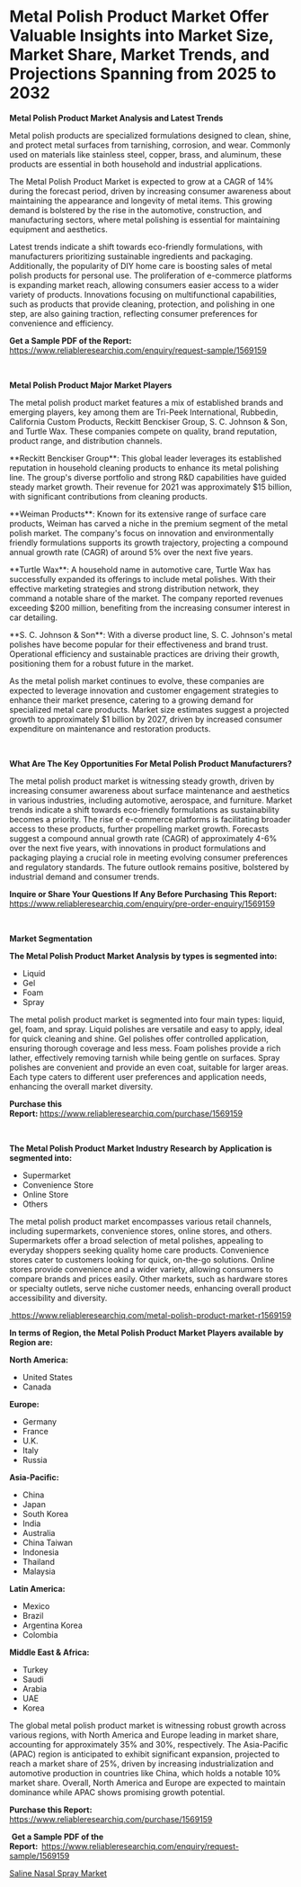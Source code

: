 <p><h1>Metal Polish Product Market Offer Valuable Insights into Market Size, Market Share, Market Trends, and Projections Spanning from 2025 to 2032</h1></p><p><strong>Metal Polish Product Market Analysis and Latest Trends</strong></p>
<p><p>Metal polish products are specialized formulations designed to clean, shine, and protect metal surfaces from tarnishing, corrosion, and wear. Commonly used on materials like stainless steel, copper, brass, and aluminum, these products are essential in both household and industrial applications. </p><p>The Metal Polish Product Market is expected to grow at a CAGR of 14% during the forecast period, driven by increasing consumer awareness about maintaining the appearance and longevity of metal items. This growing demand is bolstered by the rise in the automotive, construction, and manufacturing sectors, where metal polishing is essential for maintaining equipment and aesthetics. </p><p>Latest trends indicate a shift towards eco-friendly formulations, with manufacturers prioritizing sustainable ingredients and packaging. Additionally, the popularity of DIY home care is boosting sales of metal polish products for personal use. The proliferation of e-commerce platforms is expanding market reach, allowing consumers easier access to a wider variety of products. Innovations focusing on multifunctional capabilities, such as products that provide cleaning, protection, and polishing in one step, are also gaining traction, reflecting consumer preferences for convenience and efficiency.</p></p>
<p><strong>Get a Sample PDF of the Report:&nbsp;</strong> <a href="https://www.reliableresearchiq.com/enquiry/request-sample/1569159?utm_campaign=3074&utm_medium=2&utm_source=Github&utm_content=ia&utm_term=04042025&utm_id=metal-polish-product">https://www.reliableresearchiq.com/enquiry/request-sample/1569159</a></p>
<p>&nbsp;</p>
<p><strong>Metal Polish Product Major Market Players</strong></p>
<p><p>The metal polish product market features a mix of established brands and emerging players, key among them are Tri-Peek International, Rubbedin, California Custom Products, Reckitt Benckiser Group, S. C. Johnson & Son, and Turtle Wax. These companies compete on quality, brand reputation, product range, and distribution channels.</p><p>**Reckitt Benckiser Group**: This global leader leverages its established reputation in household cleaning products to enhance its metal polishing line. The group's diverse portfolio and strong R&D capabilities have guided steady market growth. Their revenue for 2021 was approximately $15 billion, with significant contributions from cleaning products.</p><p>**Weiman Products**: Known for its extensive range of surface care products, Weiman has carved a niche in the premium segment of the metal polish market. The company's focus on innovation and environmentally friendly formulations supports its growth trajectory, projecting a compound annual growth rate (CAGR) of around 5% over the next five years.</p><p>**Turtle Wax**: A household name in automotive care, Turtle Wax has successfully expanded its offerings to include metal polishes. With their effective marketing strategies and strong distribution network, they command a notable share of the market. The company reported revenues exceeding $200 million, benefiting from the increasing consumer interest in car detailing.</p><p>**S. C. Johnson & Son**: With a diverse product line, S. C. Johnson's metal polishes have become popular for their effectiveness and brand trust. Operational efficiency and sustainable practices are driving their growth, positioning them for a robust future in the market.</p><p>As the metal polish market continues to evolve, these companies are expected to leverage innovation and customer engagement strategies to enhance their market presence, catering to a growing demand for specialized metal care products. Market size estimates suggest a projected growth to approximately $1 billion by 2027, driven by increased consumer expenditure on maintenance and restoration products.</p></p>
<p>&nbsp;</p>
<p><strong>What Are The Key Opportunities For Metal Polish Product Manufacturers?</strong></p>
<p><p>The metal polish product market is witnessing steady growth, driven by increasing consumer awareness about surface maintenance and aesthetics in various industries, including automotive, aerospace, and furniture. Market trends indicate a shift towards eco-friendly formulations as sustainability becomes a priority. The rise of e-commerce platforms is facilitating broader access to these products, further propelling market growth. Forecasts suggest a compound annual growth rate (CAGR) of approximately 4-6% over the next five years, with innovations in product formulations and packaging playing a crucial role in meeting evolving consumer preferences and regulatory standards. The future outlook remains positive, bolstered by industrial demand and consumer trends.</p></p>
<p><strong>Inquire or Share Your Questions If Any Before Purchasing This Report:</strong> <a href="https://www.reliableresearchiq.com/enquiry/pre-order-enquiry/1569159?utm_campaign=3074&utm_medium=2&utm_source=Github&utm_content=ia&utm_term=04042025&utm_id=metal-polish-product">https://www.reliableresearchiq.com/enquiry/pre-order-enquiry/1569159</a></p>
<p>&nbsp;</p>
<p><strong>Market Segmentation</strong></p>
<p><strong>The Metal Polish Product Market Analysis by types is segmented into:</strong></p>
<p><ul><li>Liquid</li><li>Gel</li><li>Foam</li><li>Spray</li></ul></p>
<p><p>The metal polish product market is segmented into four main types: liquid, gel, foam, and spray. Liquid polishes are versatile and easy to apply, ideal for quick cleaning and shine. Gel polishes offer controlled application, ensuring thorough coverage and less mess. Foam polishes provide a rich lather, effectively removing tarnish while being gentle on surfaces. Spray polishes are convenient and provide an even coat, suitable for larger areas. Each type caters to different user preferences and application needs, enhancing the overall market diversity.</p></p>
<p><strong>Purchase this Report:&nbsp;</strong><a href="https://www.reliableresearchiq.com/purchase/1569159?utm_campaign=3074&utm_medium=2&utm_source=Github&utm_content=ia&utm_term=04042025&utm_id=metal-polish-product">https://www.reliableresearchiq.com/purchase/1569159</a></p>
<p>&nbsp;</p>
<p><strong>The Metal Polish Product Market Industry Research by Application is segmented into:</strong></p>
<p><ul><li>Supermarket</li><li>Convenience Store</li><li>Online Store</li><li>Others</li></ul></p>
<p><p>The metal polish product market encompasses various retail channels, including supermarkets, convenience stores, online stores, and others. Supermarkets offer a broad selection of metal polishes, appealing to everyday shoppers seeking quality home care products. Convenience stores cater to customers looking for quick, on-the-go solutions. Online stores provide convenience and a wider variety, allowing consumers to compare brands and prices easily. Other markets, such as hardware stores or specialty outlets, serve niche customer needs, enhancing overall product accessibility and diversity.</p></p>
<p><a href="https://www.reliableresearchiq.com/metal-polish-product-market-r1569159?utm_campaign=3074&utm_medium=2&utm_source=Github&utm_content=ia&utm_term=04042025&utm_id=metal-polish-product">&nbsp;https://www.reliableresearchiq.com/metal-polish-product-market-r1569159</a></p>
<p><strong>In terms of Region, the Metal Polish Product Market Players available by Region are:</strong></p>
<p>
    <p> <strong> North America: </strong>
        <ul>
            <li>United States</li>
            <li>Canada</li>
        </ul>
        </p> 
    <p> <strong> Europe: </strong>
        <ul>
            <li>Germany</li>
            <li>France</li>
            <li>U.K.</li>
            <li>Italy</li>
            <li>Russia</li>
        </ul>
        </p> 
    <p> <strong> Asia-Pacific: </strong>
        <ul>
            <li>China</li>
            <li>Japan</li>
            <li>South Korea</li>
            <li>India</li>
            <li>Australia</li>
            <li>China Taiwan</li>
            <li>Indonesia</li>
            <li>Thailand</li>
            <li>Malaysia</li>
        </ul>
        </p> 
    <p> <strong> Latin America: </strong>
        <ul>
            <li>Mexico</li>
            <li>Brazil</li>
            <li>Argentina Korea</li>
            <li>Colombia</li>
        </ul>
        </p> 
    <p> <strong> Middle East & Africa: </strong>
        <ul>
            <li>Turkey</li>
            <li>Saudi</li>
            <li>Arabia</li>
            <li>UAE</li>
            <li>Korea</li>
        </ul>
    </p>
    </p>
<p><p>The global metal polish product market is witnessing robust growth across various regions, with North America and Europe leading in market share, accounting for approximately 35% and 30%, respectively. The Asia-Pacific (APAC) region is anticipated to exhibit significant expansion, projected to reach a market share of 25%, driven by increasing industrialization and automotive production in countries like China, which holds a notable 10% market share. Overall, North America and Europe are expected to maintain dominance while APAC shows promising growth potential.</p></p>
<p><strong>Purchase this Report: </strong><a href="https://www.reliableresearchiq.com/purchase/1569159?utm_campaign=3074&utm_medium=2&utm_source=Github&utm_content=ia&utm_term=04042025&utm_id=metal-polish-product">https://www.reliableresearchiq.com/purchase/1569159</a></p>
<p>&nbsp;<strong>Get a Sample PDF of the Report:&nbsp;&nbsp;</strong><a href="https://www.reliableresearchiq.com/enquiry/request-sample/1569159?utm_campaign=3074&utm_medium=2&utm_source=Github&utm_content=ia&utm_term=04042025&utm_id=metal-polish-product">https://www.reliableresearchiq.com/enquiry/request-sample/1569159</a></p>
<p><strong></strong></p>
<p><p><a href="https://github.com/deyniphytic/Market-Research-Report-List-1/blob/main/saline-nasal-spray-market.md?utm_campaign=3074&utm_medium=2&utm_source=Github&utm_content=ia&utm_term=04042025&utm_id=metal-polish-product">Saline Nasal Spray Market</a></p></p>